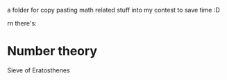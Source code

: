 a folder for copy pasting math related stuff into my contest to save time :D


rn there's:

# Number theory
 Sieve of Eratosthenes 
